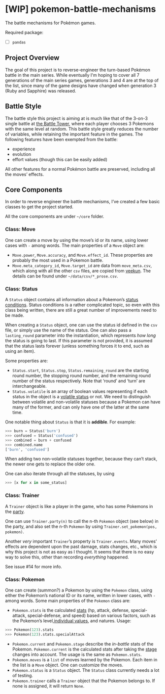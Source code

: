 # [WIP] pokemon-battle-mechanisms

The battle mechanisms for Pokémon games.

Required package:

- [ ] `pandas`

## Project Overview

The goal of this project is to reverse-engineer the turn-based Pokémon battle in the main series. 
While eventually I'm hoping to cover all 7
generations of the main series games, generations 3 and 4 are at the top of the list, since many of the game designs have changed when generation 3 (Ruby and Sapphire) was released.

## Battle Style

The battle style this project is aiming at is much like that of the 3-on-3 single battle at [the Battle Tower](https://bulbapedia.bulbagarden.net/wiki/Battle_Tower_(Generation_III) ), where each player chooses 3 Pokemons with the same level at random. This battle style greatly reduces the number of variables, while retaining the important feature in the games. 
The following features have been exempted from the battle:

- experience
- evolution
- effort values (though this can be easily added)

All other features for a normal Pokémon battle are preserved, including all the moves’ effects. 

## Core Components
In order to reverse engineer the battle mechanisms, I’ve created a few basic classes to get the project started. 

All the core components are under `~/core` folder.
### Class: Move
One can create a move by using the move’s id or its name, using lower cases with `-` among words.
The main properties of a `Move` object are:
- `Move.power`, `Move.accuracy`, and `Move.effect_id`. These properties are probably the most used in a Pokemon battle.
- `Move.meta_category_id`, `Move.target_id` are data from `move_meta.csv`, which along with all the other `csv` files, are copied from [veekun](https://github.com/veekun/pokedex). The details can be found under `~/data/csv/*_prose.csv`.
### Class: Status
A `Status` object contains all information about a Pokemon’s [status conditions](https://bulbapedia.bulbagarden.net/wiki/Status_condition). Status conditions is a rather complicated topic, so even with this class being written, there are still a great number of improvements need to be made.

When creating a `Status` object, one can use the status id defined in the `csv` file, or simply use the name of the status. One can also pass a `lasting_round` parameter into the instantiation, which represents *how long* the status is going to last. If this parameter is not provided, it is assumed that the status lasts forever (unless something forces it to end, such as using an item).

Some properties are:
- `Status.start`, `Status.stop`, `Status.remaining_round` are the starting round number, the stopping round number, and the remaining round number of the status respectively. Note that ‘round’ and ‘turn’ are interchangeable.
- `Status.volatile` is an array of boolean values representing if each status in the object is a [volatile status](https://bulbapedia.bulbagarden.net/wiki/Status_condition#Volatile_status) or not. We need to distinguish between volatile and non-volatile statuses because a Pokemon can have many of the former, and can only have one of the latter at the same time.

One notable thing about `Status` is that it is **addible**. For example:
```python
>>> burn = Status('burn')
>>> confused = Status('confused')
>>> combined = burn + confused
>>> combined.name
['burn', 'confused']
```
When adding two non-volatile statuses together, because they can’t stack, the newer one gets to replace the older one.

One can also iterate through all the statuses, by using
```python
>>> [x for x in some_status]
```
### Class: Trainer
A `Trainer` object is like a player in the game, who has some Pokemons in the [party](https://bulbapedia.bulbagarden.net/wiki/Party).

One can use `Trainer.party(n)` to call the n-th `Pokemon` object (see below) in the party, and also set the n-th `Pokemon` by using `Trainer.set_pokemon(pos, pokemon)`. 

Another *very* important `Trainer`’s property is `Trainer.events`. Many moves’ effects are dependent upon the past damage, stats changes, etc., which is why this project is not as easy as I thought. It seems that there is no easy way to solve this, other than recording *everything* happened.

See issue #14 for more info.

### Class: Pokemon
One can create (summon?) a Pokemon by using the `Pokemon` class, using either the Pokemon’s national ID  or its name, written in lower cases, with `-` among words. Some main properties of the `Pokemon` class are:
* `Pokemon.stats` is the calculated [stats](https://bulbapedia.bulbagarden.net/wiki/Statistic) (hp, attack, defense, special-attack, special-defense, and speed) based on various factors, such as the Pokemon’s level,[individual values](https://bulbapedia.bulbagarden.net/wiki/Individual_values), and natures. 
Usage:
```python
>>> Pokemon(123).stats
>>> Pokemon(123).stats.specialAttack
```
- `Pokemon.current` and `Pokemon.stage` describe the *in-battle* stats of the Pokemon. `Pokemon.current` is the calculated stats after taking the [stage](https://bulbapedia.bulbagarden.net/wiki/Statistic#Stat_modifiers) changes into account. The usage is the same as `Pokemon.stats`.
- `Pokemon.moves` is a `list` of moves learned by the Pokemon. Each item in the list is a `Move` object. One can customize the moves. 
- `Pokemon.status` is a `Status` object. The `Status` class currently needs a lot of testing.
- `Pokemon.trainer` calls a `Trainer` object that the Pokemon belongs to. If none is assigned, it will return `None`.